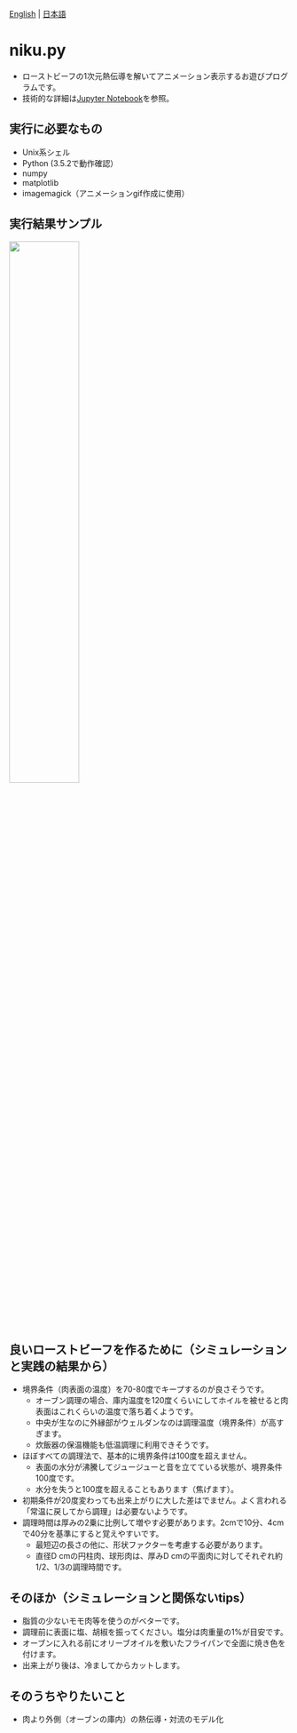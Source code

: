 [English](README_en.md) | [日本語](README.md)

# niku.py
* ローストビーフの1次元熱伝導を解いてアニメーション表示するお遊びプログラムです。
* 技術的な詳細は[Jupyter Notebook](niku.ipynb)を参照。

## 実行に必要なもの
* Unix系シェル
* Python (3.5.2で動作確認）
* numpy
* matplotlib
* imagemagick（アニメーションgif作成に使用）

## 実行結果サンプル
<img src="sample.gif" width="50%" height="50%">

## 良いローストビーフを作るために（シミュレーションと実践の結果から）
* 境界条件（肉表面の温度）を70-80度でキープするのが良さそうです。
  * オーブン調理の場合、庫内温度を120度くらいにしてホイルを被せると肉表面はこれくらいの温度で落ち着くようです。
  * 中央が生なのに外縁部がウェルダンなのは調理温度（境界条件）が高すぎます。
  * 炊飯器の保温機能も低温調理に利用できそうです。
* ほぼすべての調理法で、基本的に境界条件は100度を超えません。
  * 表面の水分が沸騰してジュージューと音を立てている状態が、境界条件100度です。
  * 水分を失うと100度を超えることもあります（焦げます）。
* 初期条件が20度変わっても出来上がりに大した差はでません。よく言われる「常温に戻してから調理」は必要ないようです。
* 調理時間は厚みの2乗に比例して増やす必要があります。2cmで10分、4cmで40分を基準にすると覚えやすいです。
  * 最短辺の長さの他に、形状ファクターを考慮する必要があります。
  * 直径D cmの円柱肉、球形肉は、厚みD cmの平面肉に対してそれぞれ約1/2、1/3の調理時間です。

## そのほか（シミュレーションと関係ないtips）
* 脂質の少ないモモ肉等を使うのがベターです。
* 調理前に表面に塩、胡椒を振ってください。塩分は肉重量の1%が目安です。
* オーブンに入れる前にオリーブオイルを敷いたフライパンで全面に焼き色を付けます。
* 出来上がり後は、冷ましてからカットします。

## そのうちやりたいこと
* 肉より外側（オーブンの庫内）の熱伝導・対流のモデル化
